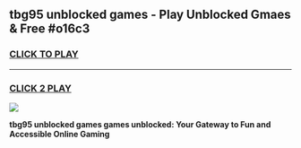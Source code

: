 
## tbg95 unblocked games - Play Unblocked Gmaes & Free #o16c3
<h3>
<a href="https://news.freeplayer.one?title=tbg95_unblocked_games&ref=24F">CLICK TO PLAY</a></h3>
<hr>

<h3>
<a href="https://news.freeplayer.one?title=tbg95_unblocked_games&ref=24F">CLICK 2 PLAY</a>
  
</h3>

<a href="https://news.freeplayer.one?title=tbg95_unblocked_games&ref=24F/"><img src="https://clearcache.store/games.png"></a>


**tbg95 unblocked games games unblocked: Your Gateway to Fun and Accessible Online Gaming**
